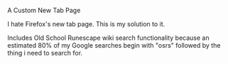 A Custom New Tab Page

I hate Firefox's new tab page. This is my solution to it.

Includes Old School Runescape wiki search functionality because an estimated 80% of my Google searches begin with "osrs" followed by the thing i need to search for.